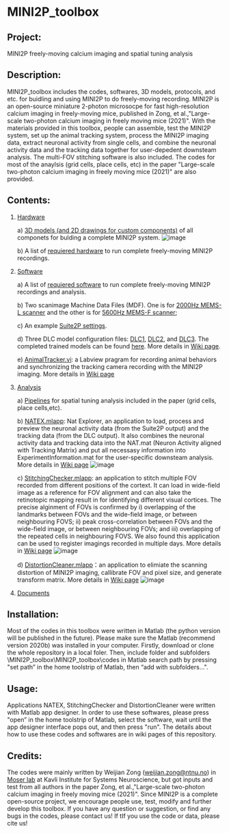 # MINI2P_toolbox 
 
## Project:
  MINI2P freely-moving calcium imaging and spatial tuning analysis

## Description: 
  MINI2P_toolbox includes the codes, softwares, 3D models, protocols, and etc. for buidling and using MINI2P to do freely-moving recording. MINI2P is an open-source miniature 2-photon microsocpe for fast high-resolution calcium imaging in freely-moving mice, published in Zong, et al.,"Large-scale two-photon calcium imaging in freely moving mice (2021)". With the materials provided in this toolbox, people can assemble, test the MINI2P system, set up the animal tracking system, process the MINI2P imaging data, extract neuronal activity from single cells, and combine the neuronal activity data and the tracking data together for user-depedent downsteam analysis. The multi-FOV stitching software is also included. The codes for most of the anaylsis (grid cells, place cells, etc) in the paper "Large-scale two-photon calcium imaging in freely moving mice (2021)" are also provided.

## Contents: 
1) [Hardware](https://github.com/WeijianZong/MINI2P_toolbox/tree/main/Hardware)

      a) [3D models (and 2D drawings for custom components)](https://github.com/WeijianZong/MINI2P_toolbox/tree/main/Hardware/MINI2P%20system%20Version%2020210712) of all componets for bulding a complete MINI2P system.
![image](https://user-images.githubusercontent.com/43905023/127703645-a6ea03ea-c1aa-4eaa-a9fd-1e6e75a082ed.png)
      
      b)  A list of [requiered hardware](https://github.com/WeijianZong/MINI2P_toolbox/blob/main/Hardware/Minimum%20hardware%20requirement.docx) to run complete freely-moving MINI2P recordings.


2) [Software](https://github.com/WeijianZong/MINI2P_toolbox/tree/main/Software) 

      a) A list of [requiered software](https://github.com/WeijianZong/MINI2P_toolbox/blob/main/Software/Minimum%20software%20requirement.docx) to run complete freely-moving MINI2P recordings and analysis.
      
      b) Two scanimage Machine Data Files (MDF). One is for [2000Hz MEMS-L scanner](https://github.com/WeijianZong/MINI2P_toolbox/blob/main/Software/SI%20settings/Machine_Data_File_2000Hz.m) and the other is for [5600Hz MEMS-F scanner]();
      
      c) An example [Suite2P settings](https://github.com/WeijianZong/MINI2P_toolbox/blob/main/Software/Suite2P%20options/GCaMP6S_P2_C1_7.25Hz_MEC.npy).
      
      d) Three DLC model configuration files: [DLC1](https://github.com/WeijianZong/MINI2P_toolbox/blob/main/Software/DLC%20model%20options/DLC1.yaml), [DLC2](https://github.com/WeijianZong/MINI2P_toolbox/blob/main/Software/DLC%20model%20options/DLC2.yaml), and [DLC3](https://github.com/WeijianZong/MINI2P_toolbox/blob/main/Software/DLC%20model%20options/DLC3.yaml). The completed trained models can be found [here](). More details in [Wiki page](https://github.com/WeijianZong/MINI2P_toolbox/wiki/DeepLabCut-trained-Models).
      
      e) [AnimalTracker.vi](https://github.com/WeijianZong/MINI2P_toolbox/tree/main/Software/AnimalTracker): a Labview pragram for recording animal behaviors and synchronizing the tracking camera recording with the MINI2P imaging. More details in [Wiki page](https://github.com/WeijianZong/MINI2P_toolbox/wiki/AnimalTracker.vi)

3) [Analysis](https://github.com/WeijianZong/MINI2P_toolbox/tree/main/Analysis)

      a) [Pipelines](https://github.com/WeijianZong/MINI2P_toolbox/tree/main/Analysis/Pipeline) for spatial tuning analysis included in the paper (grid cells, place cells,etc).

      b) [NATEX.mlapp](https://github.com/WeijianZong/MINI2P_toolbox/tree/main/Analysis/Applications/NATEX): Nat Explorer, an application to load, process and preview the neuronal activity data (from the Suite2P output) and the tracking data (from the DLC output). It also combines the neuronal activity data and tracking data into the NAT.mat (Neuron Activity aligned with Tracking Matrix) and put all necessasy information into ExperimentInformation.mat for the user-specific downsteam analysis. More details in [Wiki page](https://github.com/WeijianZong/MINI2P_toolbox/wiki/NATEX.mlapp) 
      ![image](https://user-images.githubusercontent.com/43905023/127646675-27e2dd97-a133-4289-85f3-d8024797a86c.png)

      c) [StitchingChecker.mlapp](https://github.com/WeijianZong/MINI2P_toolbox/tree/main/Analysis/Applications/StitchingChecker): an application to stitch multiple FOV recorded from different positions of the cortext. It can load in wide-field image as a reference for FOV alignment and can also take the retinotopic mapping result in for identifying different visual cortices. The precise alginment of FOVs is confirmed by i) overlapping of the landmarks between FOVs and the wide-field image, or between neighbouring FOVS; ii) peak cross-correlation between FOVs and the wide-field image, or between neighbouring FOVs; and iii) overlapping of the repeated cells in neighbouring FOVS. We also found this application can be used to register imagings recorded in multiple days. More details in [Wiki page](https://github.com/WeijianZong/MINI2P_toolbox/wiki/StitchingChecker.mlapp)
     ![image](https://user-images.githubusercontent.com/43905023/127649125-7b5b9de3-53f1-4d65-8fc2-63f9bdea75a4.png)

     d) [DistortionCleaner.mlapp](https://github.com/WeijianZong/MINI2P_toolbox/tree/main/Analysis/Applications/DistortionCleaner)：an application to elimiate the scanning distortion of MINI2P imaging, callibrate FOV and pixel size, and generate transform matrix. More details in [Wiki page](https://github.com/WeijianZong/MINI2P_toolbox/wiki/DistortionCleaner.mlapp)
     ![image](https://user-images.githubusercontent.com/43905023/127650948-b8ef7cc8-8c40-49b2-b374-dba90cc2844a.png)

4) [Documents](https://github.com/WeijianZong/MINI2P_toolbox/tree/main/Documents)


## Installation: 
  Most of the codes in this toolbox were written in Matlab (the python version will be published in the future). Please make sure the Matlab (recommend version 2020b) was installed in your computer. Firstly, download or clone the whole repository in a local foler. Then, include folder and subfolders \MINI2P_toolbox\MINI2P_toolbox\codes in Matlab search path by pressing "set path” in the home toolstrip of Matlab, then “add with subfolders...". 

## Usage:
  Applications NATEX, StitchingChecker and DistortionCleaner were written with Matlab app designer. In order to use these softwares, please press "open” in the home toolstrip of Matlab, select the software, wait until the app designer interface pops out, and then press "run". The details about how to use these codes and softwares are in wiki pages of this repository.


## Credits: 
  The codes were mainly written by Weijian Zong (weijian.zong@ntnu.no) in [Moser lab](https://www.ntnu.edu/kavli/moser-group#/view/about) at Kavli Institute for Systems Neuroscience, but got inputs and test from all authors in the paper Zong, et al.,"Large-scale two-photon calcium imaging in freely moving mice (2021)". Since MINI2P is a complete open-source project, we encourage people use, test, modify and further develop this toolbox. If you have any question or suggestion, or find any bugs in the codes, please contact us! If tIf you use the code or data, please cite us!

